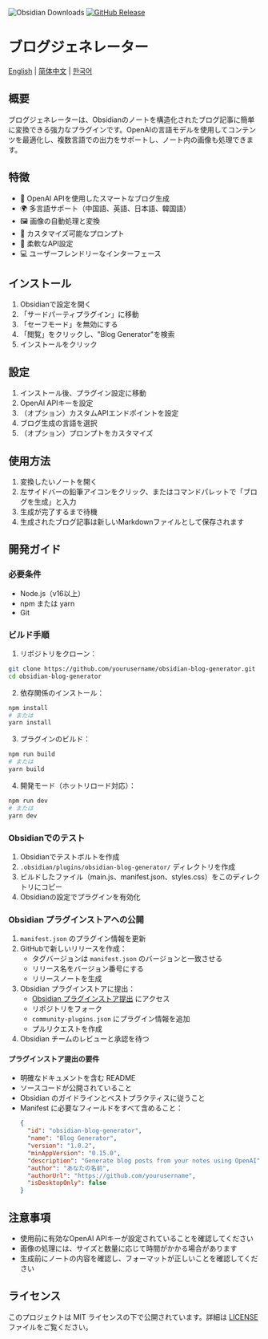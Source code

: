 ![Obsidian Downloads](https://img.shields.io/badge/dynamic/json?logo=obsidian&color=%23483699&label=downloads&query=%24%5B%22ai-blog-generator%22%5D.downloads&url=https%3A%2F%2Fraw.githubusercontent.com%2Fobsidianmd%2Fobsidian-releases%2Fmaster%2Fcommunity-plugin-stats.json)
[![GitHub Release](https://img.shields.io/github/v/release/garethng/obsidian-blog-generator)](https://github.com/garethng/obsidian-blog-generator/releases)

# ブログジェネレーター

[English](README.md) | [简体中文](README_zh-CN.md) | [한국어](README_ko.md)

## 概要

ブログジェネレーターは、Obsidianのノートを構造化されたブログ記事に簡単に変換できる強力なプラグインです。OpenAIの言語モデルを使用してコンテンツを最適化し、複数言語での出力をサポートし、ノート内の画像も処理できます。

## 特徴

- 🤖 OpenAI APIを使用したスマートなブログ生成
- 🌍 多言語サポート（中国語、英語、日本語、韓国語）
- 🖼️ 画像の自動処理と変換
- 🎨 カスタマイズ可能なプロンプト
- 🔧 柔軟なAPI設定
- 💻 ユーザーフレンドリーなインターフェース

## インストール

1. Obsidianで設定を開く
2. 「サードパーティプラグイン」に移動
3. 「セーフモード」を無効にする
4. 「閲覧」をクリックし、"Blog Generator"を検索
5. インストールをクリック

## 設定

1. インストール後、プラグイン設定に移動
2. OpenAI APIキーを設定
3. （オプション）カスタムAPIエンドポイントを設定
4. ブログ生成の言語を選択
5. （オプション）プロンプトをカスタマイズ

## 使用方法

1. 変換したいノートを開く
2. 左サイドバーの鉛筆アイコンをクリック、またはコマンドパレットで「ブログを生成」と入力
3. 生成が完了するまで待機
4. 生成されたブログ記事は新しいMarkdownファイルとして保存されます

## 開発ガイド

### 必要条件

- Node.js（v16以上）
- npm または yarn
- Git

### ビルド手順

1. リポジトリをクローン：
```bash
git clone https://github.com/yourusername/obsidian-blog-generator.git
cd obsidian-blog-generator
```

2. 依存関係のインストール：
```bash
npm install
# または
yarn install
```

3. プラグインのビルド：
```bash
npm run build
# または
yarn build
```

4. 開発モード（ホットリロード対応）：
```bash
npm run dev
# または
yarn dev
```

### Obsidianでのテスト

1. Obsidianでテストボルトを作成
2. `.obsidian/plugins/obsidian-blog-generator/` ディレクトリを作成
3. ビルドしたファイル（main.js、manifest.json、styles.css）をこのディレクトリにコピー
4. Obsidianの設定でプラグインを有効化

### Obsidian プラグインストアへの公開

1. `manifest.json` のプラグイン情報を更新
2. GitHubで新しいリリースを作成：
   - タグバージョンは `manifest.json` のバージョンと一致させる
   - リリース名をバージョン番号にする
   - リリースノートを生成
3. Obsidian プラグインストアに提出：
   - [Obsidian プラグインストア提出](https://github.com/obsidianmd/obsidian-releases) にアクセス
   - リポジトリをフォーク
   - `community-plugins.json` にプラグイン情報を追加
   - プルリクエストを作成
4. Obsidian チームのレビューと承認を待つ

#### プラグインストア提出の要件

- 明確なドキュメントを含む README
- ソースコードが公開されていること
- Obsidian のガイドラインとベストプラクティスに従うこと
- Manifest に必要なフィールドをすべて含めること：
  ```json
  {
    "id": "obsidian-blog-generator",
    "name": "Blog Generator",
    "version": "1.0.2",
    "minAppVersion": "0.15.0",
    "description": "Generate blog posts from your notes using OpenAI",
    "author": "あなたの名前",
    "authorUrl": "https://github.com/yourusername",
    "isDesktopOnly": false
  }
  ```

## 注意事項

- 使用前に有効なOpenAI APIキーが設定されていることを確認してください
- 画像の処理には、サイズと数量に応じて時間がかかる場合があります
- 生成前にノートの内容を確認し、フォーマットが正しいことを確認してください 

## ライセンス

このプロジェクトは MIT ライセンスの下で公開されています。詳細は [LICENSE](LICENSE) ファイルをご覧ください。 